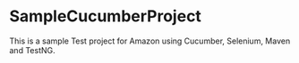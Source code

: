 # SampleCucumberProject
This is a sample Test project for Amazon using Cucumber, Selenium, Maven and TestNG.
